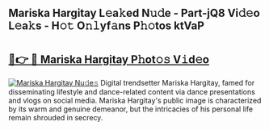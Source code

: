 ## Mariska Hargitay L𝚎a𝚔ed N𝚞𝚍e - Part-jQ8 Vi𝚍𝚎o L𝚎a𝚔s - H𝚘𝚝 O𝚗𝚕yf𝚊ns P𝚑𝚘tos ktVaP

# <h2><a href="http://kfewow6.oniu.top/?m=Mariska+Hargitay">🔗👉 🔴 Mariska Hargitay P𝚑ot𝚘𝚜 V𝚒d𝚎o</a></h2>

[![Mariska Hargitay Nu𝚍e𝚜](https://i.imgur.com/0qMVB7G.gif)](http://kfewow6.oniu.top/?m=Mariska+Hargitay)
Digital trendsetter Mariska Hargitay, famed for disseminating lifestyle and dance-related content via dance presentations and vlogs on social media. Mariska Hargitay's public image is characterized by its warm and genuine demeanor, but the intricacies of his personal life remain shrouded in secrecy.  

